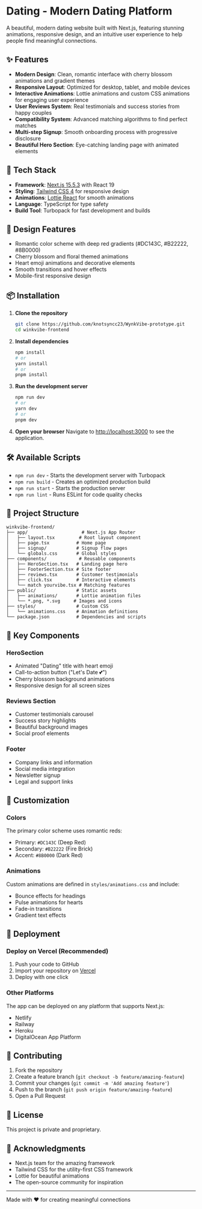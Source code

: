 # Dating - Modern Dating Platform

A beautiful, modern dating website built with Next.js, featuring stunning animations, responsive design, and an intuitive user experience to help people find meaningful connections.

## ✨ Features

- **Modern Design**: Clean, romantic interface with cherry blossom animations and gradient themes
- **Responsive Layout**: Optimized for desktop, tablet, and mobile devices
- **Interactive Animations**: Lottie animations and custom CSS animations for engaging user experience
- **User Reviews System**: Real testimonials and success stories from happy couples
- **Compatibility System**: Advanced matching algorithms to find perfect matches
- **Multi-step Signup**: Smooth onboarding process with progressive disclosure
- **Beautiful Hero Section**: Eye-catching landing page with animated elements

## 🚀 Tech Stack

- **Framework**: [Next.js 15.5.3](https://nextjs.org/) with React 19
- **Styling**: [Tailwind CSS 4](https://tailwindcss.com/) for responsive design
- **Animations**: [Lottie React](https://github.com/Gamote/lottie-react) for smooth animations
- **Language**: TypeScript for type safety
- **Build Tool**: Turbopack for fast development and builds

## 🎨 Design Features

- Romantic color scheme with deep red gradients (#DC143C, #B22222, #8B0000)
- Cherry blossom and floral themed animations
- Heart emoji animations and decorative elements
- Smooth transitions and hover effects
- Mobile-first responsive design

## 📦 Installation

1. **Clone the repository**
   ```bash
   git clone https://github.com/knotsyncc23/WynkVibe-prototype.git
   cd winkvibe-frontend
   ```

2. **Install dependencies**
   ```bash
   npm install
   # or
   yarn install
   # or
   pnpm install
   ```

3. **Run the development server**
   ```bash
   npm run dev
   # or
   yarn dev
   # or
   pnpm dev
   ```

4. **Open your browser**
   Navigate to [http://localhost:3000](http://localhost:3000) to see the application.

## 🛠️ Available Scripts

- `npm run dev` - Starts the development server with Turbopack
- `npm run build` - Creates an optimized production build
- `npm run start` - Starts the production server
- `npm run lint` - Runs ESLint for code quality checks

## 📁 Project Structure

```
winkvibe-frontend/
├── app/                    # Next.js App Router
│   ├── layout.tsx         # Root layout component
│   ├── page.tsx          # Home page
│   ├── signup/           # Signup flow pages
│   └── globals.css       # Global styles
├── components/            # Reusable components
│   ├── HeroSection.tsx   # Landing page hero
│   ├── FooterSection.tsx # Site footer
│   ├── reviews.tsx       # Customer testimonials
│   ├── click.tsx         # Interactive elements
│   └── match yourvibe.tsx # Matching features
├── public/               # Static assets
│   ├── animations/       # Lottie animation files
│   └── *.png, *.svg     # Images and icons
├── styles/               # Custom CSS
│   └── animations.css    # Animation definitions
└── package.json          # Dependencies and scripts
```

## 🎯 Key Components

### HeroSection
- Animated "Dating" title with heart emoji
- Call-to-action button ("Let's Date 💕")
- Cherry blossom background animations
- Responsive design for all screen sizes

### Reviews Section
- Customer testimonials carousel
- Success story highlights
- Beautiful background images
- Social proof elements

### Footer
- Company links and information
- Social media integration
- Newsletter signup
- Legal and support links

## 🎨 Customization

### Colors
The primary color scheme uses romantic reds:
- Primary: `#DC143C` (Deep Red)
- Secondary: `#B22222` (Fire Brick)
- Accent: `#8B0000` (Dark Red)

### Animations
Custom animations are defined in `styles/animations.css` and include:
- Bounce effects for headings
- Pulse animations for hearts
- Fade-in transitions
- Gradient text effects

## 🚀 Deployment

### Deploy on Vercel (Recommended)
1. Push your code to GitHub
2. Import your repository on [Vercel](https://vercel.com)
3. Deploy with one click

### Other Platforms
The app can be deployed on any platform that supports Next.js:
- Netlify
- Railway
- Heroku
- DigitalOcean App Platform

## 🤝 Contributing

1. Fork the repository
2. Create a feature branch (`git checkout -b feature/amazing-feature`)
3. Commit your changes (`git commit -m 'Add amazing feature'`)
4. Push to the branch (`git push origin feature/amazing-feature`)
5. Open a Pull Request

## 📄 License

This project is private and proprietary.

## 💖 Acknowledgments

- Next.js team for the amazing framework
- Tailwind CSS for the utility-first CSS framework
- Lottie for beautiful animations
- The open-source community for inspiration

---

Made with ❤️ for creating meaningful connections
